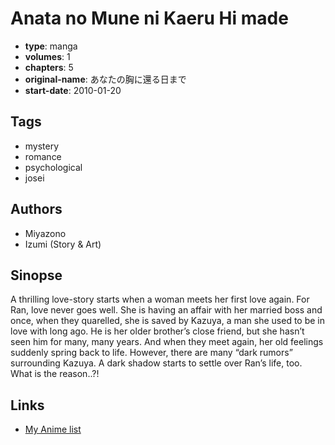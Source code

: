 # Anata no Mune ni Kaeru Hi made

-   **type**: manga
-   **volumes**: 1
-   **chapters**: 5
-   **original-name**: あなたの胸に還る日まで
-   **start-date**: 2010-01-20

## Tags

-   mystery
-   romance
-   psychological
-   josei

## Authors

-   Miyazono
-   Izumi (Story & Art)

## Sinopse

A thrilling love-story starts when a woman meets her first love again. For Ran, love never goes well. She is having an affair with her married boss and once, when they quarelled, she is saved by Kazuya, a man she used to be in love with long ago. He is her older brother’s close friend, but she hasn’t seen him for many, many years. And when they meet again, her old feelings suddenly spring back to life. However, there are many “dark rumors” surrounding Kazuya. A dark shadow starts to settle over Ran’s life, too. What is the reason..?!

## Links

-   [My Anime list](https://myanimelist.net/manga/39331/Anata_no_Mune_ni_Kaeru_Hi_made)
